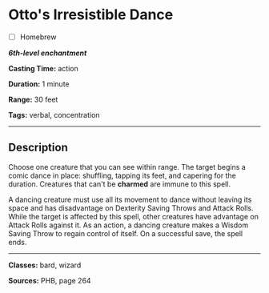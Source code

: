 # Otto's Irresistible Dance

- [ ] Homebrew

***6th-level enchantment***

**Casting Time:** action

**Duration:** 1 minute

**Range:** 30 feet

**Tags:** verbal, concentration

---

## Description
Choose one creature that you can see within range.
The target begins a comic dance in place: shuffling, tapping its feet, and capering for the duration.
Creatures that can't be **charmed** are immune to this spell.

A dancing creature must use all its movement to dance without leaving its space and has disadvantage on Dexterity Saving Throws and Attack Rolls.
While the target is affected by this spell, other creatures have advantage on Attack Rolls against it.
As an action, a dancing creature makes a Wisdom Saving Throw to regain control of itself.
On a successful save, the spell ends.

---

**Classes:** bard, wizard

**Sources:** PHB, page 264

